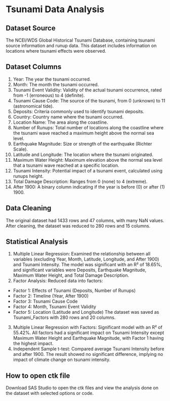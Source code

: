 # Tsunami Data Analysis
## Dataset Source
The NCEI/WDS Global Historical Tsunami Database, containing tsunami source information and runup data. This dataset includes information on locations where tsunami effects were observed.

## Dataset Columns
1. Year: The year the tsunami occurred.
2. Month: The month the tsunami occurred.
3. Tsunami Event Validity: Validity of the actual tsunami occurrence, rated from -1 (erroneous) to 4 (definite).
4. Tsunami Cause Code: The source of the tsunami, from 0 (unknown) to 11 (astronomical tide).
5. Deposits: Criteria commonly used to identify tsunami deposits.
6. Country: Country name where the tsunami occurred.
7. Location Name: The area along the coastline.
8. Number of Runups: Total number of locations along the coastline where the tsunami wave reached a maximum height above the normal sea level.
9. Earthquake Magnitude: Size or strength of the earthquake (Richter Scale).
10. Latitude and Longitude: The location where the tsunami originated.
11. Maximum Water Height: Maximum elevation above the normal sea level that a tsunami wave reached at a specific location.
12. Tsunami Intensity: Potential impact of a tsunami event, calculated using runups height.
13. Total Damage Description: Ranges from 0 (none) to 4 (extreme).
14. After 1900: A binary column indicating if the year is before (0) or after (1) 1900.

## Data Cleaning
The original dataset had 1433 rows and 47 columns, with many NaN values. After cleaning, the dataset was reduced to 280 rows and 15 columns.

## Statistical Analysis
1. Multiple Linear Regression: Examined the relationship between all variables (excluding Year, Month, Latitude, Longitude, and After 1900) and Tsunami Intensity. The model was significant with an R² of 18.65%, and significant variables were Deposits, Earthquake Magnitude, Maximum Water Height, and Total Damage Description.
2. Factor Analysis: Reduced data into factors:
 - Factor 1: Effects of Tsunami (Deposits, Number of Runups)
 - Factor 2: Timeline (Year, After 1900)
 - Factor 3: Tsunami Cause Code
 - Factor 4: Month, Tsunami Event Validity
 - Factor 5: Location (Latitude and Longitude)
The dataset was saved as Tsunami_Factors with 280 rows and 20 columns.
3. Multiple Linear Regression with Factors: Significant model with an R² of 55.42%. All factors had a significant impact on Tsunami Intensity except Maximum Water Height and Earthquake Magnitude, with Factor 1 having the highest impact.
4. Independent Sample t-test: Compared average Tsunami Intensity before and after 1900. The result showed no significant difference, implying no impact of climate change on tsunami intensity.

## How to open ctk file
Download SAS Studio to open the ctk files and view the analysis done on the dataset with selected options or code.

